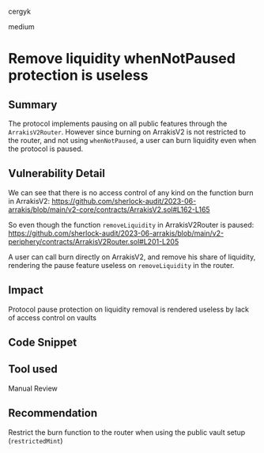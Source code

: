 cergyk

medium

# Remove liquidity whenNotPaused protection is useless

## Summary
The protocol implements pausing on all public features through the `ArrakisV2Router`. However since burning on ArrakisV2 is not restricted to the router, and not using `whenNotPaused`, a user can burn liquidity even when the protocol is paused. 

## Vulnerability Detail
We can see that there is no access control of any kind on the function burn in ArrakisV2:
https://github.com/sherlock-audit/2023-06-arrakis/blob/main/v2-core/contracts/ArrakisV2.sol#L162-L165

So even though the function `removeLiquidity` in ArrakisV2Router is paused:
https://github.com/sherlock-audit/2023-06-arrakis/blob/main/v2-periphery/contracts/ArrakisV2Router.sol#L201-L205

A user can call burn directly on ArrakisV2, and remove his share of liquidity, rendering the pause feature useless on `removeLiquidity` in the router.

## Impact
Protocol pause protection on liquidity removal is rendered useless by lack of access control on vaults 

## Code Snippet

## Tool used

Manual Review

## Recommendation
Restrict the burn function to the router when using the public vault setup (`restrictedMint`)